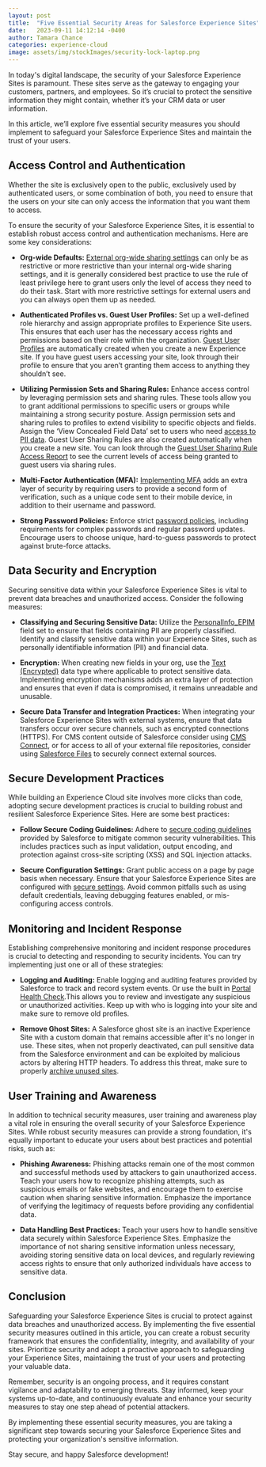 ```yaml
---
layout: post
title:  "Five Essential Security Areas for Salesforce Experience Sites"
date:   2023-09-11 14:12:14 -0400
author: Tamara Chance
categories: experience-cloud
image: assets/img/stockImages/security-lock-laptop.png
---
```

In today's digital landscape, the security of your Salesforce Experience Sites is paramount. These sites serve as the gateway to engaging your customers, partners, and employees. So it’s crucial to protect the sensitive information they might contain, whether it’s your CRM data or user information.

In this article, we’ll explore five essential security measures you should implement to safeguard your Salesforce Experience Sites and maintain the trust of your users.

## Access Control and Authentication
Whether the site is exclusively open to the public, exclusively used by authenticated users, or some combination of both, you need to ensure that the users on your site can only access the information that you want them to access.

To ensure the security of your Salesforce Experience Sites, it is essential to establish robust access control and authentication mechanisms. Here are some key considerations:

- **Org-wide Defaults:** [External org-wide sharing settings](https://help.salesforce.com/s/articleView?id=sf.security_owd_external.htm&type=5) can only be as restrictive or more restrictive than your internal org-wide sharing settings, and it is generally considered best practice to use the rule of least privilege here to grant users only the level of access they need to do their task. Start with more restrictive settings for external users and you can always open them up as needed. 

- **Authenticated Profiles vs. Guest User Profiles:** Set up a well-defined role hierarchy and assign appropriate profiles to Experience Site users. This ensures that each user has the necessary access rights and permissions based on their role within the organization. [Guest User Profiles](https://help.salesforce.com/s/articleView?id=sf.emergency_response_ph_vm_guest_profile_config.htm&type=5) are automatically created when you create a new Experience site. If you have guest users accessing your site, look through their profile to ensure that you aren’t granting them access to anything they shouldn’t see.

- **Utilizing Permission Sets and Sharing Rules:** Enhance access control by leveraging permission sets and sharing rules. These tools allow you to grant additional permissions to specific users or groups while maintaining a strong security posture. Assign permission sets and sharing rules to profiles to extend visibility to specific objects and fields. Assign the ‘View Concealed Field Data’ set to users who need [access to PII data](https://help.salesforce.com/s/articleView?id=sf.users_manage_personal_info_visibility.htm&type=5). Guest User Sharing Rules are also created automatically when you create a new site. You can look through the [Guest User Sharing Rule Access Report](https://help.salesforce.com/s/articleView?id=sf.networks_guest_user_access_verification.htm&type=5) to see the current levels of access being granted to guest users via sharing rules.

- **Multi-Factor Authentication (MFA):** [Implementing MFA](https://help.salesforce.com/s/articleView?id=sf.mfa_direct_login_user_perm.htm&type=5) adds an extra layer of security by requiring users to provide a second form of verification, such as a unique code sent to their mobile device, in addition to their username and password. 

- **Strong Password Policies:** Enforce strict [password policies](https://help.salesforce.com/s/articleView?id=sf.admin_password.htm&type=5), including requirements for complex passwords and regular password updates. Encourage users to choose unique, hard-to-guess passwords to protect against brute-force attacks.

## Data Security and Encryption
Securing sensitive data within your Salesforce Experience Sites is vital to prevent data breaches and unauthorized access. Consider the following measures:

- **Classifying and Securing Sensitive Data:** Utilize the [PersonalInfo_EPIM](https://help.salesforce.com/s/articleView?id=sf.users_manage_personal_info_visibility.htm&type=5) field set to ensure that fields containing PII are properly classified. Identify and classify sensitive data within your Experience Sites, such as personally identifiable information (PII) and financial data.

- **Encryption:** When creating new fields in your org, use the [Text (Encrypted)](https://help.salesforce.com/s/articleView?id=sf.fields_about_encrypted_fields.htm&type=5) data type where applicable to protect sensitive data. Implementing encryption mechanisms adds an extra layer of protection and ensures that even if data is compromised, it remains unreadable and unusable. 

- **Secure Data Transfer and Integration Practices:** When integrating your Salesforce Experience Sites with external systems, ensure that data transfers occur over secure channels, such as encrypted connections (HTTPS). For CMS content outside of Salesforce consider using [CMS Connect](https://developer.salesforce.com/docs/platform/cms/guide/cms-connect-create-connection.html), or for access to all of your external file repositories, consider using [Salesforce Files](https://help.salesforce.com/s/articleView?id=sf.collab_salesforce_files_parent.htm&type=5) to securely connect external sources.

## Secure Development Practices
While building an Experience Cloud site involves more clicks than code, adopting secure development practices is crucial to building robust and resilient Salesforce Experience Sites. Here are some best practices:

- **Follow Secure Coding Guidelines:** Adhere to [secure coding guidelines](https://developer.salesforce.com/docs/atlas.en-us.secure_coding_guide.meta/secure_coding_guide/secure_coding_guidelines.htm) provided by Salesforce to mitigate common security vulnerabilities. This includes practices such as input validation, output encoding, and protection against cross-site scripting (XSS) and SQL injection attacks.

- **Secure Configuration Settings:** Grant public access on a page by page basis when necessary. Ensure that your Salesforce Experience Sites are configured with [secure settings](https://help.salesforce.com/s/articleView?id=sf.networks_security.htm&type=5). Avoid common pitfalls such as using default credentials, leaving debugging features enabled, or mis-configuring access controls.

## Monitoring and Incident Response
Establishing comprehensive monitoring and incident response procedures is crucial to detecting and responding to security incidents. You can try implementing just one or all of these strategies:

- **Logging and Auditing:** Enable logging and auditing features provided by Salesforce to track and record system events. Or use the built in [Portal Health Check](https://help.salesforce.com/s/articleView?id=sf.security_phc_overview.htm&type=5).This allows you to review and investigate any suspicious or unauthorized activities. Keep up with who is logging into your site and make sure to remove old profiles.

- **Remove Ghost Sites:** A Salesforce ghost site is an inactive Experience Site with a custom domain that remains accessible after it's no longer in use. These sites, when not properly deactivated, can pull sensitive data from the Salesforce environment and can be exploited by malicious actors by altering HTTP headers. To address this threat, make sure to properly [archive unused sites](https://help.salesforce.com/s/articleView?id=sf.networks_archive_sites_considerations.htm&type=5).

## User Training and Awareness
In addition to technical security measures, user training and awareness play a vital role in ensuring the overall security of your Salesforce Experience Sites. While robust security measures can provide a strong foundation, it's equally important to educate your users about best practices and potential risks, such as:

- **Phishing Awareness:** Phishing attacks remain one of the most common and successful methods used by attackers to gain unauthorized access. Teach your users how to recognize phishing attempts, such as suspicious emails or fake websites, and encourage them to exercise caution when sharing sensitive information. Emphasize the importance of verifying the legitimacy of requests before providing any confidential data.

- **Data Handling Best Practices:** Teach your users how to handle sensitive data securely within Salesforce Experience Sites. Emphasize the importance of not sharing sensitive information unless necessary, avoiding storing sensitive data on local devices, and regularly reviewing access rights to ensure that only authorized individuals have access to sensitive data.

## Conclusion
Safeguarding your Salesforce Experience Sites is crucial to protect against data breaches and unauthorized access. By implementing the five essential security measures outlined in this article, you can create a robust security framework that ensures the confidentiality, integrity, and availability of your sites. Prioritize security and adopt a proactive approach to safeguarding your Experience Sites, maintaining the trust of your users and protecting your valuable data.

Remember, security is an ongoing process, and it requires constant vigilance and adaptability to emerging threats. Stay informed, keep your systems up-to-date, and continuously evaluate and enhance your security measures to stay one step ahead of potential attackers.

By implementing these essential security measures, you are taking a significant step towards securing your Salesforce Experience Sites and protecting your organization's sensitive information.

Stay secure, and happy Salesforce development!